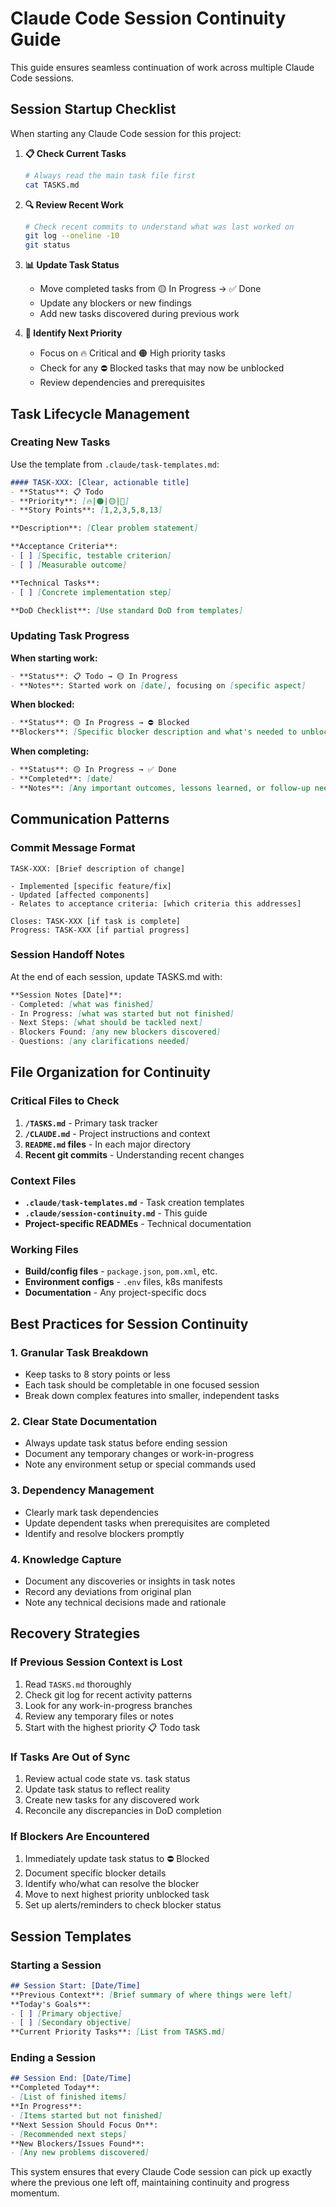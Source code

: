 # Claude Code Session Continuity Guide

This guide ensures seamless continuation of work across multiple Claude Code sessions.

## Session Startup Checklist

When starting any Claude Code session for this project:

1. **📋 Check Current Tasks**
   ```bash
   # Always read the main task file first
   cat TASKS.md
   ```

2. **🔍 Review Recent Work** 
   ```bash
   # Check recent commits to understand what was last worked on
   git log --oneline -10
   git status
   ```

3. **📊 Update Task Status**
   - Move completed tasks from 🟡 In Progress → ✅ Done
   - Update any blockers or new findings
   - Add new tasks discovered during previous work

4. **🎯 Identify Next Priority**
   - Focus on 🔥 Critical and 🟠 High priority tasks
   - Check for any ⛔ Blocked tasks that may now be unblocked
   - Review dependencies and prerequisites

## Task Lifecycle Management

### Creating New Tasks
Use the template from `.claude/task-templates.md`:

```markdown
#### TASK-XXX: [Clear, actionable title]
- **Status**: 📋 Todo
- **Priority**: [🔥|🟠|🟡|🔵]
- **Story Points**: [1,2,3,5,8,13]

**Description**: [Clear problem statement]

**Acceptance Criteria**:
- [ ] [Specific, testable criterion]
- [ ] [Measurable outcome]

**Technical Tasks**:
- [ ] [Concrete implementation step]

**DoD Checklist**: [Use standard DoD from templates]
```

### Updating Task Progress

**When starting work:**
```markdown
- **Status**: 📋 Todo → 🟡 In Progress
- **Notes**: Started work on [date], focusing on [specific aspect]
```

**When blocked:**
```markdown
- **Status**: 🟡 In Progress → ⛔ Blocked
**Blockers**: [Specific blocker description and what's needed to unblock]
```

**When completing:**
```markdown
- **Status**: 🟡 In Progress → ✅ Done
- **Completed**: [date]
- **Notes**: [Any important outcomes, lessons learned, or follow-up needed]
```

## Communication Patterns

### Commit Message Format
```
TASK-XXX: [Brief description of change]

- Implemented [specific feature/fix]
- Updated [affected components]
- Relates to acceptance criteria: [which criteria this addresses]

Closes: TASK-XXX [if task is complete]
Progress: TASK-XXX [if partial progress]
```

### Session Handoff Notes
At the end of each session, update TASKS.md with:

```markdown
**Session Notes [Date]**:
- Completed: [what was finished]
- In Progress: [what was started but not finished]
- Next Steps: [what should be tackled next]
- Blockers Found: [any new blockers discovered]
- Questions: [any clarifications needed]
```

## File Organization for Continuity

### Critical Files to Check
1. **`/TASKS.md`** - Primary task tracker
2. **`/CLAUDE.md`** - Project instructions and context
3. **`README.md` files** - In each major directory
4. **Recent git commits** - Understanding recent changes

### Context Files
- **`.claude/task-templates.md`** - Task creation templates
- **`.claude/session-continuity.md`** - This guide
- **Project-specific READMEs** - Technical documentation

### Working Files
- **Build/config files** - `package.json`, `pom.xml`, etc.
- **Environment configs** - `.env` files, k8s manifests
- **Documentation** - Any project-specific docs

## Best Practices for Session Continuity

### 1. Granular Task Breakdown
- Keep tasks to 8 story points or less
- Each task should be completable in one focused session
- Break down complex features into smaller, independent tasks

### 2. Clear State Documentation
- Always update task status before ending session
- Document any temporary changes or work-in-progress
- Note any environment setup or special commands used

### 3. Dependency Management
- Clearly mark task dependencies
- Update dependent tasks when prerequisites are completed
- Identify and resolve blockers promptly

### 4. Knowledge Capture
- Document any discoveries or insights in task notes
- Record any deviations from original plan
- Note any technical decisions made and rationale

## Recovery Strategies

### If Previous Session Context is Lost
1. Read `TASKS.md` thoroughly
2. Check git log for recent activity patterns
3. Look for any work-in-progress branches
4. Review any temporary files or notes
5. Start with the highest priority 📋 Todo task

### If Tasks Are Out of Sync
1. Review actual code state vs. task status
2. Update task status to reflect reality
3. Create new tasks for any discovered work
4. Reconcile any discrepancies in DoD completion

### If Blockers Are Encountered
1. Immediately update task status to ⛔ Blocked
2. Document specific blocker details
3. Identify who/what can resolve the blocker
4. Move to next highest priority unblocked task
5. Set up alerts/reminders to check blocker status

## Session Templates

### Starting a Session
```markdown
## Session Start: [Date/Time]
**Previous Context**: [Brief summary of where things were left]
**Today's Goals**: 
- [ ] [Primary objective]
- [ ] [Secondary objective]
**Current Priority Tasks**: [List from TASKS.md]
```

### Ending a Session
```markdown
## Session End: [Date/Time]
**Completed Today**:
- [List of finished items]
**In Progress**:
- [Items started but not finished]
**Next Session Should Focus On**:
- [Recommended next steps]
**New Blockers/Issues Found**:
- [Any new problems discovered]
```

This system ensures that every Claude Code session can pick up exactly where the previous one left off, maintaining continuity and progress momentum.